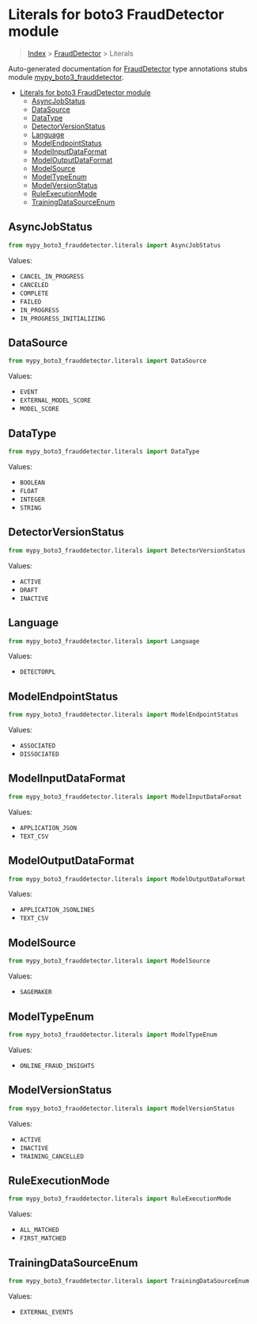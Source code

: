 # Literals for boto3 FraudDetector module

> [Index](../README.md) > [FraudDetector](./README.md) > Literals

Auto-generated documentation for
[FraudDetector](https://boto3.amazonaws.com/v1/documentation/api/latest/reference/services/frauddetector.html#FraudDetector)
type annotations stubs module
[mypy_boto3_frauddetector](https://pypi.org/project/mypy-boto3-frauddetector/).

- [Literals for boto3 FraudDetector module](#literals-for-boto3-frauddetector-module)
  - [AsyncJobStatus](#asyncjobstatus)
  - [DataSource](#datasource)
  - [DataType](#datatype)
  - [DetectorVersionStatus](#detectorversionstatus)
  - [Language](#language)
  - [ModelEndpointStatus](#modelendpointstatus)
  - [ModelInputDataFormat](#modelinputdataformat)
  - [ModelOutputDataFormat](#modeloutputdataformat)
  - [ModelSource](#modelsource)
  - [ModelTypeEnum](#modeltypeenum)
  - [ModelVersionStatus](#modelversionstatus)
  - [RuleExecutionMode](#ruleexecutionmode)
  - [TrainingDataSourceEnum](#trainingdatasourceenum)

## AsyncJobStatus

```python
from mypy_boto3_frauddetector.literals import AsyncJobStatus
```

Values:

- `CANCEL_IN_PROGRESS`
- `CANCELED`
- `COMPLETE`
- `FAILED`
- `IN_PROGRESS`
- `IN_PROGRESS_INITIALIZING`

## DataSource

```python
from mypy_boto3_frauddetector.literals import DataSource
```

Values:

- `EVENT`
- `EXTERNAL_MODEL_SCORE`
- `MODEL_SCORE`

## DataType

```python
from mypy_boto3_frauddetector.literals import DataType
```

Values:

- `BOOLEAN`
- `FLOAT`
- `INTEGER`
- `STRING`

## DetectorVersionStatus

```python
from mypy_boto3_frauddetector.literals import DetectorVersionStatus
```

Values:

- `ACTIVE`
- `DRAFT`
- `INACTIVE`

## Language

```python
from mypy_boto3_frauddetector.literals import Language
```

Values:

- `DETECTORPL`

## ModelEndpointStatus

```python
from mypy_boto3_frauddetector.literals import ModelEndpointStatus
```

Values:

- `ASSOCIATED`
- `DISSOCIATED`

## ModelInputDataFormat

```python
from mypy_boto3_frauddetector.literals import ModelInputDataFormat
```

Values:

- `APPLICATION_JSON`
- `TEXT_CSV`

## ModelOutputDataFormat

```python
from mypy_boto3_frauddetector.literals import ModelOutputDataFormat
```

Values:

- `APPLICATION_JSONLINES`
- `TEXT_CSV`

## ModelSource

```python
from mypy_boto3_frauddetector.literals import ModelSource
```

Values:

- `SAGEMAKER`

## ModelTypeEnum

```python
from mypy_boto3_frauddetector.literals import ModelTypeEnum
```

Values:

- `ONLINE_FRAUD_INSIGHTS`

## ModelVersionStatus

```python
from mypy_boto3_frauddetector.literals import ModelVersionStatus
```

Values:

- `ACTIVE`
- `INACTIVE`
- `TRAINING_CANCELLED`

## RuleExecutionMode

```python
from mypy_boto3_frauddetector.literals import RuleExecutionMode
```

Values:

- `ALL_MATCHED`
- `FIRST_MATCHED`

## TrainingDataSourceEnum

```python
from mypy_boto3_frauddetector.literals import TrainingDataSourceEnum
```

Values:

- `EXTERNAL_EVENTS`
